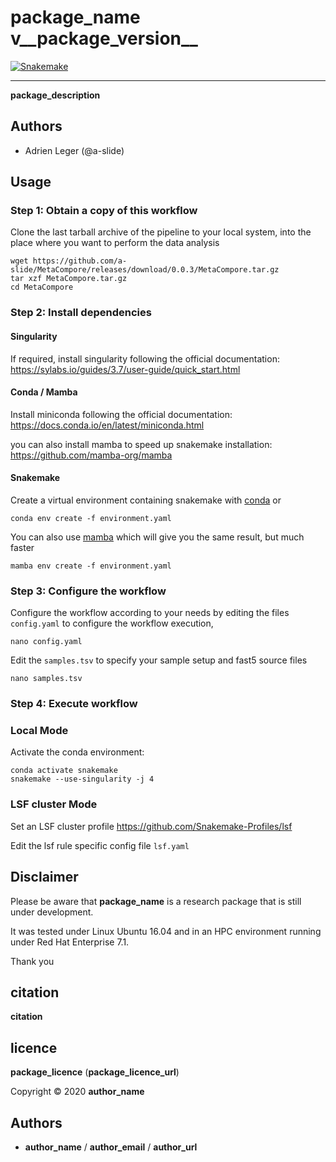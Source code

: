 # __package_name__ v__package_version__

[![Snakemake](https://img.shields.io/badge/snakemake-≥5.30.1-brightgreen.svg)](https://snakemake.bitbucket.io)

---

**__package_description__**

## Authors

* Adrien Leger (@a-slide)

## Usage

### Step 1: Obtain a copy of this workflow

Clone the last tarball archive of the pipeline to your local system, into the place where you want to perform the data analysis

```
wget https://github.com/a-slide/MetaCompore/releases/download/0.0.3/MetaCompore.tar.gz
tar xzf MetaCompore.tar.gz
cd MetaCompore
```

### Step 2: Install dependencies

#### Singularity

If required, install singularity following the official documentation: https://sylabs.io/guides/3.7/user-guide/quick_start.html

#### Conda / Mamba

Install miniconda following the official documentation: https://docs.conda.io/en/latest/miniconda.html

you can also install mamba to speed up snakemake installation: https://github.com/mamba-org/mamba

#### Snakemake

Create a virtual environment containing snakemake with [conda](https://conda.io/projects/conda/en/latest/user-guide/install/index.html) or
```
conda env create -f environment.yaml
```

You can also use [mamba](https://github.com/mamba-org/mamba) which will give you the same result, but much faster

```
mamba env create -f environment.yaml
```

### Step 3: Configure the workflow

Configure the workflow according to your needs by editing the files `config.yaml` to configure the workflow execution,

```
nano config.yaml
```

Edit the `samples.tsv` to specify your sample setup and fast5 source files

```
nano samples.tsv
```

### Step 4: Execute workflow

### Local Mode

Activate the conda environment:

```
conda activate snakemake
snakemake --use-singularity -j 4
```

### LSF cluster Mode

Set an LSF cluster profile https://github.com/Snakemake-Profiles/lsf

Edit the lsf rule specific config file `lsf.yaml`



## Disclaimer

Please be aware that __package_name__ is a research package that is still under development.

It was tested under Linux Ubuntu 16.04 and in an HPC environment running under Red Hat Enterprise 7.1.

Thank you

## citation

__citation__

## licence

__package_licence__ (__package_licence_url__)

Copyright © 2020 __author_name__

## Authors

* __author_name__ / __author_email__ / __author_url__
